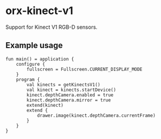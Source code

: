 # orx-kinect-v1

Support for Kinect V1 RGB-D sensors.

## Example usage

```
fun main() = application {
    configure {
        fullscreen = Fullscreen.CURRENT_DISPLAY_MODE
    }
    program {
        val kinects = getKinectsV1()
        val kinect = kinects.startDevice()
        kinect.depthCamera.enabled = true
        kinect.depthCamera.mirror = true
        extend(kinect)
        extend {
            drawer.image(kinect.depthCamera.currentFrame)
        }
    }
}
```